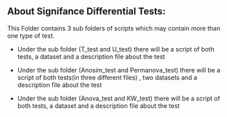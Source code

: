 ## About Signifance Differential Tests:

This Folder contains 3 sub folders of scripts which may contain more than one type of test.

* Under the sub folder (T_test and U_test) there will be a script of both tests, a dataset and a description file about the test

* Under the sub folder (Anosim_test and Permanova_test) there will be a script of both tests(in three different files) , two datasets and a description file about the test

* Under the sub folder (Anova_test and KW_test) there will be a script of both tests, a dataset and a description file about the test


